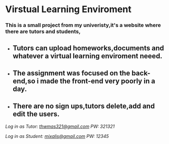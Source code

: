 # Virstual Learning Enviroment

### This is a small project from my univeristy,it's a website where there are tutors and students,

* ## Tutors can upload homeworks,documents and whatever a virtual learning enviroment neeed.

* ## The assignment was focused on the back-end,so i made the front-end very poorly in a day.

* ## There are no sign ups,tutors delete,add and edit the users.

*Log in as Tutor: thwmas321@gmail.com PW: 321321*

*Log in as Student: mixalis@gmail.com PW: 12345*
